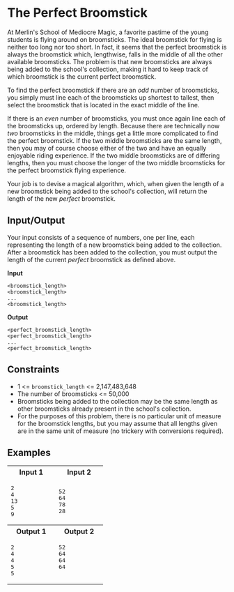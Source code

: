 # The Perfect Broomstick
At Merlin's School of Mediocre Magic, a favorite pastime of the young students is flying around on broomsticks. The ideal broomstick for flying is neither too long nor too short. In fact, it seems that the perfect broomstick is always the broomstick which, lengthwise, falls in the middle of all the other available broomsticks. The problem is that new broomsticks are always being added to the school's collection, making it hard to keep track of which broomstick is the current perfect broomstick.

To find the perfect broomstick if there are an *odd* number of broomsticks, you simply must line each of the broomsticks up shortest to tallest, then select the broomstick that is located in the exact middle of the line.

If there is an *even* number of broomsticks, you must once again line each of the broomsticks up, ordered by length. Because there are technically now _two_ broomsticks in the middle, things get a little more complicated to find the perfect broomstick. If the two middle broomsticks are the same length, then you may of course choose either of the two and have an equally enjoyable riding experience. If the two middle broomsticks are of differing lengths, then you must choose the longer of the two middle broomsticks for the perfect broomstick flying experience.

Your job is to devise a magical algorithm, which, when given the length of a new broomstick being added to the school's collection, will return the length of the new _perfect_ broomstick.

## Input/Output
Your input consists of a sequence of numbers, one per line, each representing the length of a new broomstick being added to the collection. After a broomstick has been added to the collection, you must output the length of the current _perfect_ broomstick as defined above.

**Input**
```
<broomstick_length>
<broomstick_length>
...
<broomstick_length>
```
**Output**
```
<perfect_broomstick_length>
<perfect_broomstick_length>
...
<perfect_broomstick_length>
```

## Constraints
- 1 <= `broomstick_length` <= 2,147,483,648
- The number of broomsticks <= 50,000
- Broomsticks being added to the collection may be the same length as other broomsticks already present in the school's collection.
- For the purposes of this problem, there is no particular unit of measure for the broomstick lengths, but you may assume that all lengths given are in the same unit of measure (no trickery with conversions required).

## Examples
<table>
    <tr>
        <th width="50%">Input 1</th>
        <th>Input 2</th>
    </tr>
    <tr>
        <td>
            <pre>
2
4
13
5
9
</pre>
        </td>
        <td>
            <pre>
52
64
78
28
</pre>
        </td>
    </tr>
    <tr>
        <th>Output 1</th>
        <th>Output 2</th>
    </tr>
    <tr>
        <td>
            <pre>
2
4
4
5
5
</pre>
        </td>
        <td>
            <pre>
52
64
64
64
            </pre>
        </td>
    </tr>
</table>

